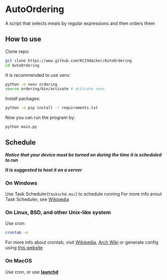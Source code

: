# AutoOrdering
A script that selects meals by regular expressions and then orders them

## How to use

Clone repo:
```bash
git clone https://www.github.com/KCISHacker/AutoOrdering
cd AutoOrdering
```

It is recommended to use venv:

```bash
python -m venv ordering
source ordering/bin/activate # activate venv
```

Install packages:

```bash
python -m pip install -r requirements.txt
```

Now you can run the program by:
```bash
python main.py
```

## Schedule

***Notice that your device must be turned on during the time it is scheduled to run*** 

***It is suggested to host it on a server***

### On Windows
Use Task Scheduler(`taskschd.msc`) to schedule running
For more info anout Task Scheduler, see [Wikipedia](https://en.m.wikipedia.org/wiki/Windows_Task_Scheduler)

### On Linux, BSD, and other Unix-like system
Use cron:

```bash
crontab -e
```

For more info about crontab, visit [Wikipedia](https://en.wikipedia.org/wiki/Cron), [Arch Wiki](https://wiki.archlinux.org/title/Cron) or generate config using [this website](https://crontab.guru/)

### On MacOS
Use cron, or use [**launchd**](https://en.m.wikipedia.org/wiki/Launchd)